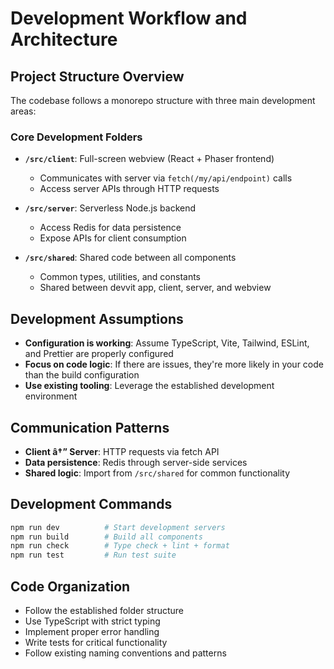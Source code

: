# Development Workflow and Architecture

## Project Structure Overview
The codebase follows a monorepo structure with three main development areas:

### Core Development Folders
- **`/src/client`**: Full-screen webview (React + Phaser frontend)
  - Communicates with server via `fetch(/my/api/endpoint)` calls
  - Access server APIs through HTTP requests
  
- **`/src/server`**: Serverless Node.js backend
  - Access Redis for data persistence
  - Expose APIs for client consumption
  
- **`/src/shared`**: Shared code between all components
  - Common types, utilities, and constants
  - Shared between devvit app, client, server, and webview

## Development Assumptions
- **Configuration is working**: Assume TypeScript, Vite, Tailwind, ESLint, and Prettier are properly configured
- **Focus on code logic**: If there are issues, they're more likely in your code than the build configuration
- **Use existing tooling**: Leverage the established development environment

## Communication Patterns
- **Client â†” Server**: HTTP requests via fetch API
- **Data persistence**: Redis through server-side services
- **Shared logic**: Import from `/src/shared` for common functionality

## Development Commands
```bash
npm run dev          # Start development servers
npm run build        # Build all components
npm run check        # Type check + lint + format
npm run test         # Run test suite
```

## Code Organization
- Follow the established folder structure
- Use TypeScript with strict typing
- Implement proper error handling
- Write tests for critical functionality
- Follow existing naming conventions and patterns